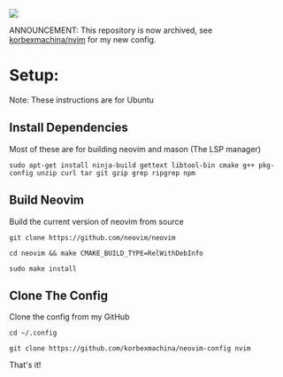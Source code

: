 ![](https://img.shields.io/github/repo-size/korbexmachina/neovim-config?label=size)

ANNOUNCEMENT: This repository is now archived, see [korbexmachina/nvim](https://github.com/korbexmachina/nvim) for my new config.

# Setup:

Note: These instructions are for Ubuntu

## Install Dependencies
Most of these are for building neovim and mason (The LSP manager)

```
sudo apt-get install ninja-build gettext libtool-bin cmake g++ pkg-config unzip curl tar git gzip grep ripgrep npm
```

## Build Neovim
Build the current version of neovim from source

```
git clone https://github.com/neovim/neovim

cd neovim && make CMAKE_BUILD_TYPE=RelWithDebInfo

sudo make install
```

## Clone The Config
Clone the config from my GitHub

```
cd ~/.config

git clone https://github.com/korbexmachina/neovim-config nvim
```

That's it!
